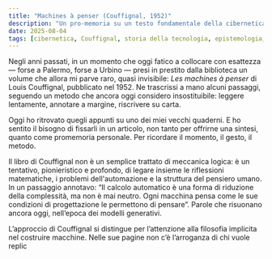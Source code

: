 ```yaml
---
title: "Machines à penser (Couffignal, 1952)"
description: "Un pro-memoria su un testo fondamentale della cibernetica francese e sul mio metodo di ricerca analogico"
date: 2025-08-04
tags: [cibernetica, Couffignal, storia della tecnologia, epistemologia, appunti]
---
```


Negli anni passati, in un momento che oggi fatico a collocare con esattezza — forse a Palermo, forse a Urbino — presi in prestito dalla biblioteca un volume che allora mi parve raro, quasi invisibile: *Les machines à penser* di Louis Couffignal, pubblicato nel 1952. Ne trascrissi a mano alcuni passaggi, seguendo un metodo che ancora oggi considero insostituibile: leggere lentamente, annotare a margine, riscrivere su carta. 

Oggi ho ritrovato quegli appunti su uno dei miei vecchi quaderni. E ho sentito il bisogno di fissarli in un articolo, non tanto per offrirne una sintesi, quanto come promemoria personale. Per ricordare il momento, il gesto, il metodo. 

Il libro di Couffignal non è un semplice trattato di meccanica logica: è un tentativo, pionieristico e profondo, di legare insieme le riflessioni matematiche, i problemi dell'automazione e la struttura del pensiero umano. In un passaggio annotavo: “Il calcolo automatico è una forma di riduzione della complessità, ma non è mai neutro. Ogni macchina pensa come le sue condizioni di progettazione le permettono di pensare”. Parole che risuonano ancora oggi, nell’epoca dei modelli generativi.

L’approccio di Couffignal si distingue per l’attenzione alla filosofia implicita nel costruire macchine. Nelle sue pagine non c’è l’arroganza di chi vuole replic
